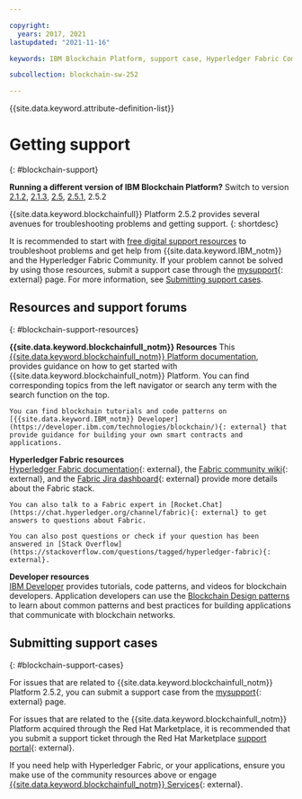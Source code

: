 ```yaml
---

copyright:
  years: 2017, 2021
lastupdated: "2021-11-16"

keywords: IBM Blockchain Platform, support case, Hyperledger Fabric Community, Cloud tickets, Rocket Chat, dWAnswers, multicloud

subcollection: blockchain-sw-252

---
```


{{site.data.keyword.attribute-definition-list}}




# Getting support
{: #blockchain-support}

<p>
<strong>Running a different version of IBM Blockchain Platform?</strong> Switch to version
<a href="/docs/blockchain-sw?topic=blockchain-sw-blockchain-support">2.1.2</a>,
<a href="/docs/blockchain-sw-213?topic=blockchain-sw-213-blockchain-support">2.1.3</a>,
<a href="/docs/blockchain-sw-25?topic=blockchain-sw-25-blockchain-support">2.5</a>,
<a href="/docs/blockchain-sw-251?topic=blockchain-sw-251-blockchain-support">2.5.1</a>, 2.5.2
</p>


{{site.data.keyword.blockchainfull}} Platform 2.5.2 provides several avenues for troubleshooting problems and getting support.
{: shortdesc}

It is recommended to start with [free digital support resources](/docs/blockchain-sw-252?topic=blockchain-sw-252-blockchain-support#blockchain-support-resources) to troubleshoot problems and get help from {{site.data.keyword.IBM_notm}} and the Hyperledger Fabric Community. If your problem cannot be solved by using those resources, submit a support case through the [mysupport](https://www.ibm.com/mysupport/s/?language=en_US){: external} page. For more information, see [Submitting support cases](/docs/blockchain-sw-252?topic=blockchain-sw-252-blockchain-support#blockchain-support-cases).

## Resources and support forums
{: #blockchain-support-resources}

**{{site.data.keyword.blockchainfull_notm}} Resources**
    This [{{site.data.keyword.blockchainfull_notm}} Platform documentation](/docs/blockchain-sw-252?topic=blockchain-sw-252-get-started-console-ocp), provides guidance on how to get started with {{site.data.keyword.blockchainfull_notm}} Platform. You can find corresponding topics from the left navigator or search any term with the search function on the top.

    You can find blockchain tutorials and code patterns on [{{site.data.keyword.IBM_notm}} Developer](https://developer.ibm.com/technologies/blockchain/){: external} that provide guidance for building your own smart contracts and applications.

**Hyperledger Fabric resources**  
    [Hyperledger Fabric documentation](https://hyperledger-fabric.readthedocs.io/en/release-2.2/){: external}, the [Fabric community wiki](https://wiki.hyperledger.org/display/fabric){: external}, and the [Fabric Jira dashboard](https://jira.hyperledger.org/secure/Dashboard.jspa?selectPageId=10104){: external} provide more details about the Fabric stack.

    You can also talk to a Fabric expert in [Rocket.Chat](https://chat.hyperledger.org/channel/fabric){: external} to get answers to questions about Fabric.

    You can also post questions or check if your question has been answered in [Stack Overflow](https://stackoverflow.com/questions/tagged/hyperledger-fabric){: external}.

**Developer resources**  
    [IBM Developer](https://developer.ibm.com/technologies/blockchain/) provides tutorials, code patterns, and videos for blockchain developers. Application developers can use the [Blockchain Design patterns](https://developer.ibm.com/technologies/blockchain/articles/getting-started-with-blockchain-design-patterns) to learn about common patterns and best practices for building applications that communicate with blockchain networks.

## Submitting support cases
{: #blockchain-support-cases}

For issues that are related to {{site.data.keyword.blockchainfull_notm}} Platform 2.5.2, you can submit a support case from the [mysupport](https://www.ibm.com/support/pages/node/1072956){: external} page.   

For issues that are related to the {{site.data.keyword.blockchainfull_notm}} Platform acquired through the Red Hat Marketplace, it is recommended that you submit a support ticket through the Red Hat Marketplace [support portal](https://marketplace.redhat.com/en-us/support){: external}.

If you need help with Hyperledger Fabric, or your applications, ensure you make use of the community resources above or engage [{{site.data.keyword.blockchainfull_notm}} Services](https://www.ibm.com/blockchain/services){: external}.


